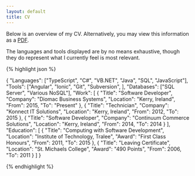 ```yaml
---
layout: default
title: CV
---
```


Below is an overview of my CV. Alternatively, you may view this information as a [PDF](/resources/cv.pdf).

The languages and tools displayed are by no means exhaustive, though they do represent what I currently feel is most relevant.

{% highlight json %}

{
   "Languages": ["TypeScript", "C#", "VB.NET", "Java", "SQL", "JavaScript"],
   "Tools": ["Angular", "Ionic", "Git", "Subversion", ],
   "Databases": ["SQL Server", "Various NoSQL"],
   "Work": [
      {
         "Title": "Software Developer",
         "Company": "Diomac Business Systems",
         "Location": "Kerry, Ireland",
         "From": 2015,
         "To": "Present"
      },
      {
         "Title": "Technician",
         "Company": "Konnect IT Solutions",
         "Location": "Kerry, Ireland",
         "From": 2012,
         "To": 2015
      },
      {
         "Title": "Software Developer",
         "Company": "Continuum Commerce Solutions",
         "Location": "Kerry, Ireland",
         "From": 2014,
         "To": 2014
      }
   ],
   "Education": [
      {
        "Title": "Computing with Software Development",
        "Location": "Institute of Technology, Tralee",
        "Award": "First Class Honours",
        "From": 2011,
        "To": 2015
      },
      {
        "Title": "Leaving Certificate",
        "Location": "St. Michaels College",
        "Award": "490 Points",
        "From": 2006,
        "To": 2011
      }
   ]
}

{% endhighlight %}
